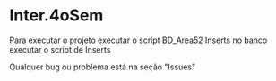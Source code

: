 # Inter.4oSem

Para executar o projeto executar o script BD_Area52
Inserts no banco executar o script de Inserts

Qualquer bug ou problema está na seção "Issues"
